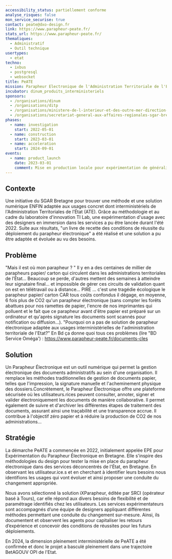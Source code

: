```yaml
---
accessibility_status: partiellement conforme
analyse_risques: false
mon_service_securise: true
contact: peate@dxo-design.fr
link: https://www.parapheur-peate.fr/
stats_url: https://www.parapheur-peate.fr/
thematiques:
  - Administratif
  - Outil technique
usertypes:
  - etat
techno:
  - ixbus
  - postgresql
  - websocket
title: PeATE
mission: Parapheur Electronique de l'Administration Territoriale de l'Etat
incubator: dinum_produits_interministeriels
sponsors:
  - /organisations/dinum
  - /organisations/ditp
  - /organisations/ministere-de-l-interieur-et-des-outre-mer-direction-des-ressources-humaines
  - /organisations/secretariat-general-aux-affaires-regionales-sgar-bretagne
phases:
  - name: investigation
    start: 2022-05-01
  - name: construction
    start: 2023-03-01
  - name: acceleration
    start: 2024-09-01
events:
  - name: product_launch
    date: 2023-03-01
    comment: Mise en production locale pour expérimentation de généralisation
---
```

## Contexte

Une initiative du SGAR Bretagne pour trouver une méthode et une solution numérique ENFIN adaptée aux usages concret dont interministériels de l'Administration Territoriales de l’État (ATE). Grâce au méthodologie et au cadre du laboratoire d'innovation TI Lab, une expérimentation d'usage avec des designers en immersion dans les services a pu être lancée durant l'été 2022. Suite aux résultats, "un livre de recette des conditions de réussite du déploiement du parapheur électronique" a été réalisé et une solution a pu être adaptée et évoluée au vu des besoins. 

## Problème

"Mais il est où mon parapheur ? " Il y en a des centaines de millier de parapheurs papier/ carton qui circulent dans les administrations territoriales de l’État... 
Beaucoup se perde, d'autres mettent des semaines à atteindre leur signataire final... et impossible de gérer ces circuits de validation quant on est en télétravail ou à distance...
PIRE ... c'est une tragédie écologique le parapheur papier/ carton CAR tous coûts confondus il dégage, en moyenne, 6 fois plus de CO2 qu'un parapheur électronique (sans compter les forêts abattues pour nos ramettes de papier, l'encre de nos imprimantes qui polluent et le fait que ce parapheur avant d'être papier est préparé sur un ordinateur et qu'après signature les documents sont scannés pour notification ou diffusion...).
"Pourquoi on a pas de solution de parapheur électronique adaptée aux usages interministérielles de l'administration territoriale de l'Etat?" 
En Bd ça donne quoi tous ces problèmes (lire "BD Service Oméga') : https://www.parapheur-peate.fr/documents-cles 

## Solution

Un Parapheur Électronique est un outil numérique qui permet la gestion électronique des documents administratifs au sein d'une organisation. Il remplace les méthodes traditionnelles de gestion de documents papier, telles que l'impression, la signature manuelle et l'acheminement physique des dossiers.Concrètement, le Parapheur Électronique offre une plateforme sécurisée où les utilisateurs.rices peuvent consulter, annoter, signer et valider électroniquement les documents de manière collaborative. Il permet également de suivre et d'archiver les différentes étapes de traitement des documents, assurant ainsi une traçabilité et une transparence accrue.
Il contribue à l'objectif zéro papier et à réduire la production de CO2 de nos administrations...

## Stratégie

La démarche PeATE a commencée en 2022, initialement appelée EPE pour Expérimentation du Parapheur Électronique en Bretagne. Elle s'inspire des méthodologies du design pour tester la mise en place du parapheur électronique dans des services déconcentrés de l'État, en Bretagne. En observant les utilisateur.ice.s et en cherchant à identifier leurs besoins nous identifions les usages qui vont évoluer et ainsi proposer une conduite du changement appropriée.

Nous avons sélectionné la solution iXParapheur, éditée par SRCI (opérateur basé à Tours), car elle répond aux divers besoins de flexibilité et de paramétrage identifiés chez les utilisateurs. Les services expérimentateurs sont accompagnés d’une équipe de designers appliquant différentes méthodes permettant une conduite du changement sur-mesure. Ainsi, ils documentent et observent les agents pour capitaliser les retours d’expérience et concevoir des conditions de réussites pour les futurs déploiements.

En 2024, la dimension pleinement interministérielle de PeATE a été confirmée et donc le projet a basculé pleinement dans une trajectoire BetAGOUV OPI de l'Etat.
